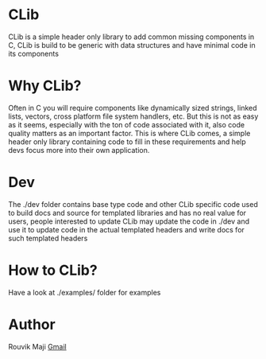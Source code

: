 # CLib
CLib is a simple header only library to add common missing components in C,
CLib is build to be generic with data structures and have minimal code in its components

# Why CLib?
Often in C you will require components like dynamically sized strings, linked lists, vectors, cross platform file system handlers, etc.
But this is not as easy as it seems, especially with the ton of code associated with it, also code quality matters as an important factor.
This is where CLib comes, a simple header only library containing code to fill in these requirements and help devs focus more into their own application.

# Dev
The ./dev folder contains base type code and other CLib specific code used to build docs and source for templated libraries
and has no real value for users, people interested to update CLib may update the code in ./dev and use it to update code in the actual
templated headers and write docs for such templated headers

# How to CLib?
Have a look at ./examples/ folder for examples

# Author
Rouvik Maji [Gmail](mailto:majirouvik@gmail.com)
